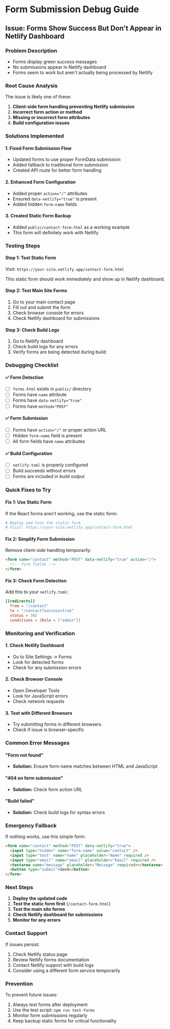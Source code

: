 # Form Submission Debug Guide

## Issue: Forms Show Success But Don't Appear in Netlify Dashboard

### Problem Description
- Forms display green success messages
- No submissions appear in Netlify dashboard
- Forms seem to work but aren't actually being processed by Netlify

### Root Cause Analysis

The issue is likely one of these:

1. **Client-side form handling preventing Netlify submission**
2. **Incorrect form action or method**
3. **Missing or incorrect form attributes**
4. **Build configuration issues**

### Solutions Implemented

#### 1. Fixed Form Submission Flow
- Updated forms to use proper FormData submission
- Added fallback to traditional form submission
- Created API route for better form handling

#### 2. Enhanced Form Configuration
- Added proper `action="/"` attributes
- Ensured `data-netlify="true"` is present
- Added hidden `form-name` fields

#### 3. Created Static Form Backup
- Added `public/contact-form.html` as a working example
- This form will definitely work with Netlify

### Testing Steps

#### Step 1: Test Static Form
Visit: `https://your-site.netlify.app/contact-form.html`

This static form should work immediately and show up in Netlify dashboard.

#### Step 2: Test Main Site Forms
1. Go to your main contact page
2. Fill out and submit the form
3. Check browser console for errors
4. Check Netlify dashboard for submissions

#### Step 3: Check Build Logs
1. Go to Netlify dashboard
2. Check build logs for any errors
3. Verify forms are being detected during build

### Debugging Checklist

#### ✅ Form Detection
- [ ] `forms.html` exists in `public/` directory
- [ ] Forms have `name` attribute
- [ ] Forms have `data-netlify="true"`
- [ ] Forms have `method="POST"`

#### ✅ Form Submission
- [ ] Forms have `action="/"` or proper action URL
- [ ] Hidden `form-name` field is present
- [ ] All form fields have `name` attributes

#### ✅ Build Configuration
- [ ] `netlify.toml` is properly configured
- [ ] Build succeeds without errors
- [ ] Forms are included in build output

### Quick Fixes to Try

#### Fix 1: Use Static Form
If the React forms aren't working, use the static form:
```bash
# Deploy and test the static form
# Visit: https://your-site.netlify.app/contact-form.html
```

#### Fix 2: Simplify Form Submission
Remove client-side handling temporarily:
```html
<form name="contact" method="POST" data-netlify="true" action="/">
  <!-- form fields -->
</form>
```

#### Fix 3: Check Form Detection
Add this to your `netlify.toml`:
```toml
[[redirects]]
  from = "/contact"
  to = "/contact?success=true"
  status = 302
  conditions = {Role = ["admin"]}
```

### Monitoring and Verification

#### 1. Check Netlify Dashboard
- Go to Site Settings → Forms
- Look for detected forms
- Check for any submission errors

#### 2. Check Browser Console
- Open Developer Tools
- Look for JavaScript errors
- Check network requests

#### 3. Test with Different Browsers
- Try submitting forms in different browsers
- Check if issue is browser-specific

### Common Error Messages

#### "Form not found"
- **Solution:** Ensure form name matches between HTML and JavaScript

#### "404 on form submission"
- **Solution:** Check form action URL

#### "Build failed"
- **Solution:** Check build logs for syntax errors

### Emergency Fallback

If nothing works, use this simple form:

```html
<form name="contact" method="POST" data-netlify="true">
  <input type="hidden" name="form-name" value="contact" />
  <input type="text" name="name" placeholder="Name" required />
  <input type="email" name="email" placeholder="Email" required />
  <textarea name="message" placeholder="Message" required></textarea>
  <button type="submit">Send</button>
</form>
```

### Next Steps

1. **Deploy the updated code**
2. **Test the static form first** (`/contact-form.html`)
3. **Test the main site forms**
4. **Check Netlify dashboard for submissions**
5. **Monitor for any errors**

### Contact Support

If issues persist:
1. Check Netlify status page
2. Review Netlify forms documentation
3. Contact Netlify support with build logs
4. Consider using a different form service temporarily

### Prevention

To prevent future issues:
1. Always test forms after deployment
2. Use the test script: `npm run test-forms`
3. Monitor form submissions regularly
4. Keep backup static forms for critical functionality 